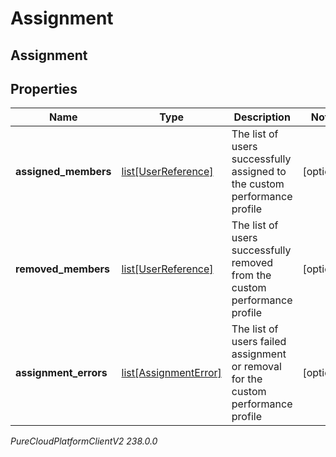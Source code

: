 # Assignment

## Assignment

## Properties

|Name | Type | Description | Notes|
|------------ | ------------- | ------------- | -------------|
| **assigned_members** | [list[UserReference]](UserReference) | The list of users successfully assigned to the custom performance profile | [optional] |
| **removed_members** | [list[UserReference]](UserReference) | The list of users successfully removed from the custom performance profile | [optional] |
| **assignment_errors** | [list[AssignmentError]](AssignmentError) | The list of users failed assignment or removal for the custom performance profile | [optional] |



_PureCloudPlatformClientV2 238.0.0_
